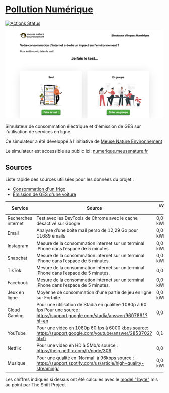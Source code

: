 # [Pollution Numérique](https://numerique.meusenature.fr/)

[![Actions Status](https://github.com/alexandretrichot/digital-impact-simulator/workflows/CI/badge.svg)](https://github.com/alexandretrichot/digital-impact-simulator/actions)

![screenshot](screenshot.png)

Simulateur de consommation électrique et d'émission de GES sur l'utilisation de services en ligne.

Ce simulateur a été développé à l'initiative de [Meuse Nature Environnement](https://meusenature.fr/)

Le simulateur est accessible au public ici: [numerique.meusenature.fr](https://numerique.meusenature.fr/)

## Sources

Liste rapide des sources utilisées pour les données du projet :

- [Consommation d'un frigo](https://total.direct-energie.com/particuliers/parlons-energie/dossiers-energie/economie-d-energie/tout-savoir-sur-la-consommation-de-votre-frigo)
- [Émission de GES d'une voiture](https://ree.developpement-durable.gouv.fr/themes/defis-environnementaux/changement-climatique/emissions-de-gaz-a-effet-de-serre/article/les-emissions-de-gaz-a-effet-de-serre-des-transports)

| Service             | Source                                                       | kWh pour 1 unité | GES (en g) pour 1 unité |
| ------------------- | ------------------------------------------------------------ | ---------------- | ----------------------- |
| Recherches internet | Test avec les DevTools de Chrome avec le cache désactivé sur Google | 0,000188265 kWh  | 0,097709448 g           |
| Email               | Analyse d’une boite mail perso de 12,29 Go pour 11689 emails | 0,000235517 kWh  | 0,122233402 g           |
| Instagram           | Mesure de la consommation internet sur un terminal iPhone dans l’espace de 5 minutes. | 0,002912 kWh     | 1,511328 g              |
| Snapchat            | Mesure de la consommation internet sur un terminal iPhone dans l’espace de 5 minutes. | 0,002912 kWh     | 1,511328 g              |
| TikTok              | Mesure de la consommation internet sur un terminal iPhone dans l’espace de 5 minutes. | 0,00448 kWh      | 2,32512 g               |
| Facebook            | Mesure de la consommation internet sur un terminal iPhone dans l’espace de 5 minutes. | 0,00289408 kWh   | 1,50202752 g            |
| Jeux en ligne       | Moyenne de consommation d'une partie de jeu en ligne sur Fortnite. | 0,0001344 kWh    | 0,0697536 g             |
| Cloud Gaming        | Pour une utilisation de Stadia en qualitée 1080p à 60 fps Pour une source : https://support.google.com/stadia/answer/9607891?hl=en | 0,04704 kWh      | 24,41376 g              |
| YouTube             | Pour une vidéo en 1080p 60 fps à 6000 kbps source: https://support.google.com/youtube/answer/2853702?hl=fr | 0,10752 kWh      | 55,80288 g              |
| Netflix             | Pour une vidéo en HD à 5Mb/s source : https://help.netflix.com/fr/node/306 | 0,08064 kWh      | 41,85216 g              |
| Musique             | Pour une qualité en 'Normal' à 96kbps source : https://support.spotify.com/us/article/high-quality-streaming/ | 0,00129024 kWh   | 0,66963456 g            |

Les chiffres indiqués si dessus ont été calculés avec le [model "1byte"](https://theshiftproject.org/wp-content/uploads/2018/10/Lean-ICT-Materials-1byte-Model-2018.xlsx) mis au point par The Shift Project

